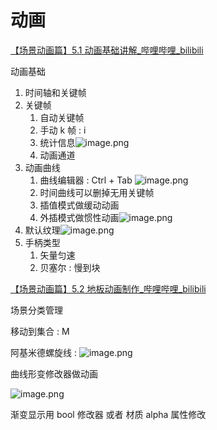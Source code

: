 
# 动画

[【场景动画篇】5.1 动画基础讲解_哔哩哔哩_bilibili](https://www.bilibili.com/video/BV11H4y1P7RV?spm_id_from=333.788.videopod.episodes&vd_source=ebf06d572d5366b5ef7bc5032fefb08d&p=32)

动画基础

1. 时间轴和关键帧
2. 关键帧
	1. 自动关键帧
	2. 手动 k 帧 : i
	3. 统计信息![image.png](https://image-1253155090.cos.ap-nanjing.myqcloud.com/202411050909288.png)
	4. 动画通道
3. 动画曲线
	1. 曲线编辑器 : Ctrl + Tab ![image.png](https://image-1253155090.cos.ap-nanjing.myqcloud.com/202411050912103.png)
	2. 时间曲线可以删掉无用关键帧
	3. 插值模式做缓动动画
	4. 外插模式做惯性动画![image.png](https://image-1253155090.cos.ap-nanjing.myqcloud.com/202411050920620.png)
4. 默认纹理![image.png](https://image-1253155090.cos.ap-nanjing.myqcloud.com/202411050922531.png)
5. 手柄类型
	1. 矢量匀速
	2. 贝塞尔 : 慢到块

[【场景动画篇】5.2 地板动画制作_哔哩哔哩_bilibili](https://www.bilibili.com/video/BV11H4y1P7RV?spm_id_from=333.788.videopod.episodes&vd_source=ebf06d572d5366b5ef7bc5032fefb08d&p=33)

场景分类管理

移动到集合 : M

阿基米德螺旋线 : ![image.png](https://image-1253155090.cos.ap-nanjing.myqcloud.com/202411050933380.png)

曲线形变修改器做动画

![image.png](https://image-1253155090.cos.ap-nanjing.myqcloud.com/202411050934182.png)

渐变显示用 bool 修改器 或者 材质 alpha 属性修改